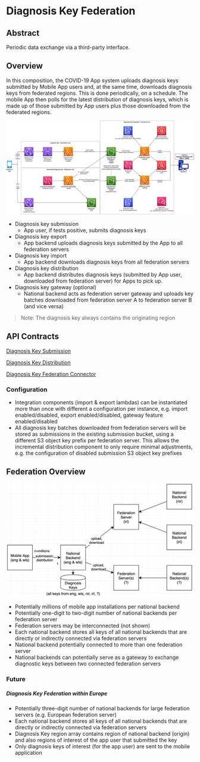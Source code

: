 # Diagnosis Key Federation

## Abstract
Periodic data exchange via a third-party interface.

## Overview
In this composition, the COVID-19 App system uploads diagnosis keys submitted by Mobile App users and, at the same time, downloads diagnosis keys from federated regions.  This is done periodically, on a schedule.  The mobile App then polls for the latest distribution of diagnosis keys, which is made up of those submitted by App users plus those downloaded from the federated regions.

![High Level Design: Diagnosis Key Federation within UK](diagrams/diagnosis-key-federation.png "High Level Design: Diagnosis Key Federation within UK")

- Diagnosis key submission
  - App user, if tests positive, submits diagnosis keys
- Diagnosis key export
  - App backend uploads diagnosis keys submitted by the App to all federation servers
- Diagnosis key import
  - App backend downloads diagnosis keys from all federation servers
- Diagnosis key distribution
  - App backend distributes diagnosis keys (submitted by App user, downloaded from federation server) for Apps to pick up.
- Diagnosis key gateway (optional)
  - National backend acts as federation server gateway and uploads key batches downloaded from federation server A to federation server B (and vice versa)

> Note: The diagnosis key always contains the originating region

## API Contracts
[Diagnosis Key Submission](../../architecture/api-contracts/mobile-facing/submission/diagnosis-key-submission.md)

[Diagnosis Key Distribution](../../architecture/api-contracts/mobile-facing/distribution/diagnosis-key-distribution.md)

[Diagnosis Key Federation Connector](../../architecture/api-contracts/service-facing/connector/diagnosis-key-federation-connector.md)

### Configuration

- Integration components (import & export lambdas) can be instantiated more than once with different a configuration per instance, e.g.  import enabled/disabled, export enabled/disabled, gateway feature enabled/disabled
- All diagnosis key batches downloaded from federation servers will be stored as submissions in the existing submission bucket, using a different S3 object key prefix per federation server.  This allows the incremental distribution component to only require minimal adjustments, e.g. the configuration of disabled submission S3 object key prefixes

## Federation Overview

![Diagnosis Key Federation Overview](diagrams/diagnosis-key-federation-overview.png "Diagnosis Key Federation Overview")

- Potentially millions of mobile app installations per national backend
- Potentially one-digit to two-digit number of national backends per federation server
- Federation servers may be interconnected (not shown)
- Each national backend stores all keys of all national backends that are directly or indirectly connected via federation servers
- National backend potentially connected to more than one federation server
- National backends can potentially serve as a gateway to exchange diagnostic keys between two connected federation servers

### Future

##### Diagnosis Key Federation within Europe

- Potentially three-digit number of national backends for large federation servers (e.g. European federation server)
- Each national backend stores all keys of all national backends that are directly or indirectly connected via federation servers
- Diagnosis Key region array contains region of national backend (origin) and also regions of interest of the app user that submitted the key
- Only diagnosis keys of interest (for the app user) are sent to the mobile application
